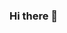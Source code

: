 ### Hi there 👋

<!--
**imhotepbenjamin/imhotepbenjamin** is a ✨ _special_ ✨ repository because its `README.md` (this file) appears on your GitHub profile.

Here are some ideas to get you started:

- 🔭 I’m currently working on **a productivity Chrome extension**
- 🌱 I’m currently learning **SQL, React.js, APIs, and how to integrate AI models**
- 👯 I’m looking to collaborate on **productivity apps/extensions**
- 🤔 I’m looking for help with **SQL, React.js, APIs, and integrating AI models**
- 💬 Ask me about **CSS, Javascript,**
- 📫 How to reach me: **imhotepbenjamin@gmail.com**
-->
